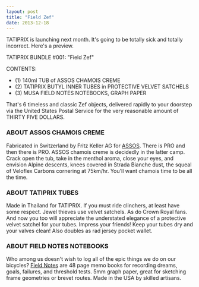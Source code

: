 ```yaml
---
layout: post
title: "Field Zef"
date: 2013-12-18
---
```


TATIPRIX is launching next month. It's going to be totally sick and totally incorrect. Here's a preview.

TATIPRIX BUNDLE \#001: "Field Zef"

CONTENTS:

- (1) 140ml TUB of ASSOS CHAMOIS CREME
- (2) TATIPRIX BUTYL INNER TUBES in PROTECTIVE VELVET SATCHELS
- (3) MUSA FIELD NOTES NOTEBOOKS, GRAPH PAPER

That's 6 timeless and classic Zef objects, delivered rapidly to your doorstep via the United States Postal Service for the very reasonable amount of THIRTY FIVE DOLLARS.

### ABOUT ASSOS CHAMOIS CREME

Fabricated in Switzerland by Fritz Keller AG for [ASSOS](www.assos.com/). There is PRO and then there is PRO. ASSOS chamois creme is decidedly in the latter camp. Crack open the tub, take in the menthol aroma, close your eyes, and envision Alpine descents, knees covered in Strada Bianche dust, the squeal of Veloflex Carbons cornering at 75km/hr. You'll want chamois time to be all the time.

### ABOUT TATIPRIX TUBES

Made in Thailand for TATIPRIX. If you must ride clinchers, at least have some respect. Jewel thieves use velvet satchels. As do Crown Royal fans. And now you too will appreciate the understated elegance of a protective velvet satchel for your tubes. Impress your friends! Keep your tubes dry and your valves clean! Also doubles as rad jersey pocket wallet.

### ABOUT FIELD NOTES NOTEBOOKS

Who among us doesn't wish to log all of the epic things we do on our bicycles? [Field Notes](http://fieldnotesbrand.com/) are 48 page memo books for recording dreams, goals, failures, and threshold tests. 5mm graph paper, great for sketching frame geometries or brevet routes. Made in the USA by skilled artisans.
